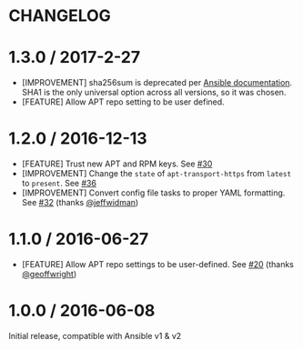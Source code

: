 CHANGELOG
=========
# 1.3.0 / 2017-2-27

* [IMPROVEMENT] sha256sum is deprecated per [Ansible documentation](http://docs.ansible.com/ansible/get_url_module.html).  SHA1 is the only universal option across all versions, so it was chosen.
* [FEATURE] Allow APT repo setting to be user defined.

# 1.2.0 / 2016-12-13

* [FEATURE] Trust new APT and RPM keys. See [#30][]
* [IMPROVEMENT] Change the `state` of `apt-transport-https` from `latest` to `present`. See [#36][]
* [IMPROVEMENT] Convert config file tasks to proper YAML formatting. See [#32][] (thanks [@jeffwidman][])

# 1.1.0 / 2016-06-27

* [FEATURE] Allow APT repo settings to be user-defined. See [#20][] (thanks [@geoffwright][])

# 1.0.0 / 2016-06-08

Initial release, compatible with Ansible v1 & v2

[#20]: https://github.com/DataDog/ansible-datadog/issues/20

[@geoffwright]: https://github.com/geoffwright

<!--- The following link definition list is generated by PimpMyChangelog --->
[#20]: https://github.com/DataDog/ansible-datadog/issues/20
[#30]: https://github.com/DataDog/ansible-datadog/issues/30
[#32]: https://github.com/DataDog/ansible-datadog/issues/32
[#36]: https://github.com/DataDog/ansible-datadog/issues/36
[@geoffwright]: https://github.com/geoffwright
[@jeffwidman]: https://github.com/jeffwidman
